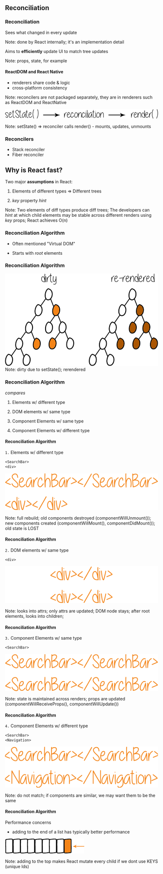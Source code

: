 ## Reconciliation


### Reconciliation

Sees what changed in every update

Note: done by React internally; it's an implementation detail



Aims to **efficiently** update UI to match tree updates

Note: props, state, for example


#### ReactDOM and React Native
- renderers share code & logic
- cross-platform consistency

Note: reconcilers are not packaged separately, they are in renderers such as ReactDOM and ReactNative


<img src="./slides/images/reconciler-job.png" class="common"/>

Note: setState() => reconciler calls render() - mounts, updates, unmounts


### Reconcilers
- Stack reconciler
- Fiber reconciler


## Why is React fast?
Two major **assumptions** in React:
1. Elements of different types =>  Different trees

2. *key* property *hint*

Note: Two elements of diff types produce diff trees; The developers can *hint* at which child elements may be stable across different renders using *key* props; React achieves O(n)


### Reconciliation Algorithm
- Often mentioned "Virtual DOM"

- Starts with *root* elements


### Reconciliation Algorithm
<img src="./slides/images/dirty-rerendered.png" class="common"/>
Note: dirty due to setState(); rerendered


### Reconciliation Algorithm
*compares*
1. Elements w/ different type

2. DOM elements w/ same type

3. Component Elements w/ same type

4. Component Elements w/ different type


#### Reconciliation Algorithm
`1.` Elements w/ different type
```
<SearchBar>
<div>
```
<img src="./slides/images/searchbar-div.png" class="logo" />

Note: full rebuild; old components destroyed (componentWillUnmount()); new components created (componentWillMount(), componentDidMount()); old state is LOST


#### Reconciliation Algorithm
`2.` DOM elements w/ same type
```
<div>
```
<img src="./slides/images/div-div.png" class="logo" />

Note: looks into attrs; only attrs are updated; DOM node stays; after root elements, looks into children;


#### Reconciliation Algorithm
`3.` Component Elements w/ same type
```
<SearchBar>
```
<img src="./slides/images/searchbar-searchbar.png" class="logo" />

Note: state is maintained across renders; props are updated (componentWillReceiveProps(), componentWillUpdate())


#### Reconciliation Algorithm
`4.` Component Elements w/ different type
```
<SearchBar>
<Navigation>
```
<img src="./slides/images/searchbar-navigation.png" class="logo" />

Note: do not match; if components are similar, we may want them to be the same


#### Reconciliation Algorithm
Performance concerns
- adding to the end of a list has typically better performance

<img src="./slides/images/list.png" class="logo" />

Note: adding to the top makes React mutate every child if we dont use KEYS (unique Ids)
